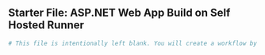 ## Starter File: ASP.NET Web App Build on Self Hosted Runner

```yaml
# This file is intentionally left blank. You will create a workflow by following the instructions provided in the lab.
```
